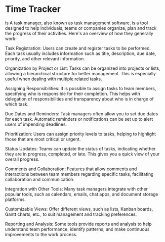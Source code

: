 # Time Tracker 

is A task manager, also known as task management software, is a tool designed to help individuals, teams or companies organize, plan and track the progress of their activities. Here's an overview of how they generally work:

Task Registration: Users can create and register tasks to be performed. Each task usually includes information such as title, description, due date, priority, and other relevant information.

Organization by Project or List: Tasks can be organized into projects or lists, allowing a hierarchical structure for better management. This is especially useful when dealing with multiple related tasks.

Assigning Responsibilities: It is possible to assign tasks to team members, specifying who is responsible for their completion. This helps with delegation of responsibilities and transparency about who is in charge of which task.

Due Dates and Reminders: Task managers often allow you to set due dates for each task. Automatic reminders or notifications can be set up to alert users of impending deadlines.

Prioritization: Users can assign priority levels to tasks, helping to highlight those that are most critical or urgent.

Status Updates: Teams can update the status of tasks, indicating whether they are in progress, completed, or late. This gives you a quick view of your overall progress.

Comments and Collaboration: Features that allow comments and interactions between team members regarding specific tasks, facilitating collaboration and communication.

Integration with Other Tools: Many task managers integrate with other popular tools, such as calendars, emails, chat apps, and document storage platforms.

Customizable Views: Offer different views, such as lists, Kanban boards, Gantt charts, etc., to suit management and tracking preferences.

Reporting and Analysis: Some tools provide reports and analysis to help understand team performance, identify patterns, and make continuous improvements to the work process.
